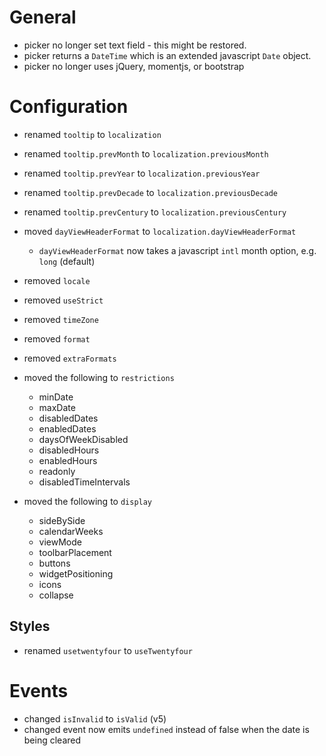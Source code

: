 # General
* picker no longer set text field - this might be restored.
* picker returns a `DateTime` which is an extended javascript `Date` object.
* picker no longer uses jQuery, momentjs, or bootstrap

# Configuration
* renamed `tooltip` to `localization`
* renamed `tooltip.prevMonth` to `localization.previousMonth`
* renamed `tooltip.prevYear` to `localization.previousYear`
* renamed `tooltip.prevDecade` to `localization.previousDecade`
* renamed `tooltip.prevCentury` to `localization.previousCentury`
* moved `dayViewHeaderFormat` to `localization.dayViewHeaderFormat`
    * `dayViewHeaderFormat` now takes a javascript `intl` month option, e.g. `long` (default)
  
* removed `locale`
* removed `useStrict`
* removed `timeZone`
* removed `format`
* removed `extraFormats`

* moved the following to `restrictions`
    * minDate
    * maxDate
    * disabledDates
    * enabledDates
    * daysOfWeekDisabled
    * disabledHours
    * enabledHours
    * readonly
    * disabledTimeIntervals

* moved the following to `display`
    * sideBySide
    * calendarWeeks
    * viewMode
    * toolbarPlacement
    * buttons
    * widgetPositioning
    * icons
    * collapse
  
## Styles
* renamed `usetwentyfour` to `useTwentyfour`

# Events
* changed `isInvalid` to `isValid` (v5)
* changed event now emits `undefined` instead of false when the date is being cleared